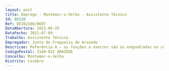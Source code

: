 ```yaml
--- 
layout: post
title: Emprego - Montemor-o-Velho - Assistente Técnico
Id: 88320
Ref: OE202106/0697
DataAbertura: 2021-06-25
DataFecho: 2021-07-09
Trabalho: Assistente Técnico
Empregador: Junta de Freguesia de Arazede
Descricao: Referência A – as funções a exercer são as enquadradas no conteúdo funcional da carreira e categoria de assistente técnico, constantes no anexo à LTFP e às quais corresponde o grau de complexidade funcional 2  e as funções que provêm da atribuição, competência ou atividade do posto de trabalho (atendimento ao público e todas as tarefas inerentes ao mesmo  atendimento e serviços no âmbito do Espaço Cidadão  registo e organização da correspondência recebida e expedida  secretariar o Executivo da Freguesia  organização do arquivo  tarefas inerentes aos recursos humanos, contabilidade, tesouraria, património e aprovisionamento  apoio na realização de processos de contratação pública  realização de candidaturas diversas  realização de cobranças  gestão do cemitério  utilização de plataformas eletrónicas e softwares próprios aos vários serviços e atividades da Freguesia  colocação de  bandeiras  organização e limpeza do espaço de trabalho  apoio nos atos eleitorais  apoio aos órgãos autárquicos  apoio a projetos e atividades diversas da Freguesia).
CodigoPostal: 3140-022 ARAZEDE
Concelho: Montemor-o-Velho
Distrito: Coimbra
--- 
```

